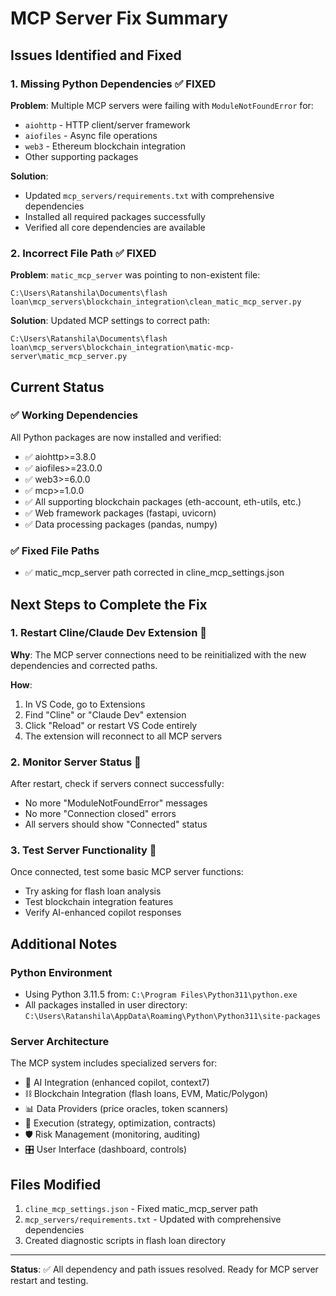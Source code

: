 # MCP Server Fix Summary

## Issues Identified and Fixed

### 1. Missing Python Dependencies ✅ FIXED
**Problem**: Multiple MCP servers were failing with `ModuleNotFoundError` for:
- `aiohttp` - HTTP client/server framework
- `aiofiles` - Async file operations
- `web3` - Ethereum blockchain integration
- Other supporting packages

**Solution**: 
- Updated `mcp_servers/requirements.txt` with comprehensive dependencies
- Installed all required packages successfully
- Verified all core dependencies are available

### 2. Incorrect File Path ✅ FIXED
**Problem**: `matic_mcp_server` was pointing to non-existent file:
```
C:\Users\Ratanshila\Documents\flash loan\mcp_servers\blockchain_integration\clean_matic_mcp_server.py
```

**Solution**: Updated MCP settings to correct path:
```
C:\Users\Ratanshila\Documents\flash loan\mcp_servers\blockchain_integration\matic-mcp-server\matic_mcp_server.py
```

## Current Status

### ✅ Working Dependencies
All Python packages are now installed and verified:
- ✅ aiohttp>=3.8.0
- ✅ aiofiles>=23.0.0  
- ✅ web3>=6.0.0
- ✅ mcp>=1.0.0
- ✅ All supporting blockchain packages (eth-account, eth-utils, etc.)
- ✅ Web framework packages (fastapi, uvicorn)
- ✅ Data processing packages (pandas, numpy)

### ✅ Fixed File Paths
- ✅ matic_mcp_server path corrected in cline_mcp_settings.json

## Next Steps to Complete the Fix

### 1. Restart Cline/Claude Dev Extension 🔄
**Why**: The MCP server connections need to be reinitialized with the new dependencies and corrected paths.

**How**: 
1. In VS Code, go to Extensions
2. Find "Cline" or "Claude Dev" extension
3. Click "Reload" or restart VS Code entirely
4. The extension will reconnect to all MCP servers

### 2. Monitor Server Status 👀
After restart, check if servers connect successfully:
- No more "ModuleNotFoundError" messages
- No more "Connection closed" errors
- All servers should show "Connected" status

### 3. Test Server Functionality 🧪
Once connected, test some basic MCP server functions:
- Try asking for flash loan analysis
- Test blockchain integration features
- Verify AI-enhanced copilot responses

## Additional Notes

### Python Environment
- Using Python 3.11.5 from: `C:\Program Files\Python311\python.exe`
- All packages installed in user directory: `C:\Users\Ratanshila\AppData\Roaming\Python\Python311\site-packages`

### Server Architecture
The MCP system includes specialized servers for:
- 🤖 AI Integration (enhanced copilot, context7)
- ⛓️ Blockchain Integration (flash loans, EVM, Matic/Polygon)
- 📊 Data Providers (price oracles, token scanners)
- 🎯 Execution (strategy, optimization, contracts)
- 🛡️ Risk Management (monitoring, auditing)
- 🎛️ User Interface (dashboard, controls)

## Files Modified
1. `cline_mcp_settings.json` - Fixed matic_mcp_server path
2. `mcp_servers/requirements.txt` - Updated with comprehensive dependencies
3. Created diagnostic scripts in flash loan directory

---

**Status**: ✅ All dependency and path issues resolved. Ready for MCP server restart and testing.
